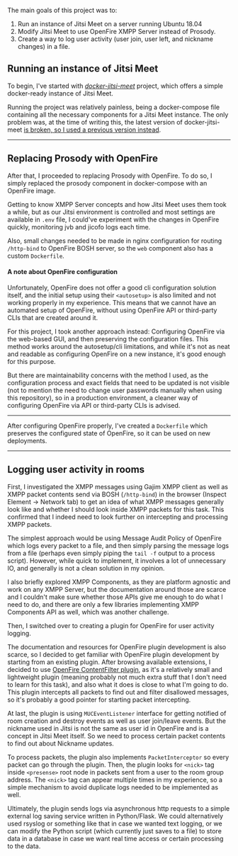 


The main goals of this project was to:
1. Run an instance of Jitsi Meet on a server running Ubuntu 18.04
2. Modify Jitsi Meet to use OpenFire XMPP Server instead of Prosody.
3. Create a way to log user activity (user join, user left, and nickname changes) in a file.

## Running an instance of Jitsi Meet

To begin, I've started with *[docker-jitsi-meet](https://github.com/jitsi/docker-jitsi-meet)* project, which offers a simple docker-ready instance of Jitsi Meet.

Running the project was relatively painless, being a docker-compose file containing all the necessary components for a Jitsi Meet instance. The only problem was, at the time of writing this, the latest version of docker-jitsi-meet [is broken, so I used a previous version instead](https://community.jitsi.org/t/you-have-been-disconnected-on-fresh-docker-installation/89121/5).

---

## Replacing Prosody with OpenFire

After that, I proceeded to replacing Prosody with OpenFire. To do so, I simply replaced the prosody component in docker-compose with an OpenFire image.

Getting to know XMPP Server concepts and how Jitsi Meet uses them took a while, but as our Jitsi environment is controlled and most settings are available in `.env` file, I could've experiment with the changes in OpenFire quickly, monitoring jvb and jicofo logs each time.

Also, small changes needed to be made in nginx configuration for routing `/http-bind` to OpenFire BOSH server, so the `web` component also has a custom `Dockerfile`.

#### A note about OpenFire configuration

Unfortunately, OpenFire does not offer a good cli configuration solution itself, and the initial setup using their `<autosetup>` is also limited and not working properly in my experience. This means that we cannot have an automated setup of OpenFire, without using OpenFire API or third-party CLIs that are created around it.

For this project, I took another approach instead: Configuring OpenFire via the web-based GUI, and then preserving the configuration files. This method works around the autosetup/cli limitations, and while it's not as neat and readable as configuring OpenFire on a new instance, it's good enough for this purpose. 

But there are maintainability concerns with the method I used, as the configuration process and exact fields that need to be updated is not visible (not to mention the need to change user passwords manually when using this repository), so in a production environment, a cleaner way of configuring OpenFire via API or third-party CLIs is advised.


----

After configuring OpenFire properly, I've created a `Dockerfile` which preserves the configured state of OpenFire, so it can be used on new deployments.

----

## Logging user activity in rooms

First, I investigated the XMPP messages using Gajim XMPP client as well as XMPP packet contents send via BOSH (`/http-bind`) in the browser (Inspect Element -> Network tab) to get an idea of what XMPP messages generally look like and whether I should look inside XMPP packets for this task. This confirmed that I indeed need to look further on intercepting and processing XMPP packets.

The simplest approach would be using Message Audit Policy of OpenFire which logs every packet to a file, and then simply parsing the message logs from a file (perhaps even simply piping the `tail -f` output to a process script). However, while quick to implement, it involves a lot of unnecessary IO, and generally is not a clean solution in my opinion.

I also briefly explored XMPP Components, as they are platform agnostic and work on any XMPP Server, but the documentation around those are scarce and I couldn't make sure whether those APIs give me enough to do what I need to do, and there are only a few libraries implementing XMPP Components API as well, which was another challenge.

Then, I switched over to creating a plugin for OpenFire for user activity logging.

The documentation and resources for OpenFire plugin development is also scarce, so I decided to get familiar with OpenFire plugin development by starting from an existing plugin. After browsing available extensions, I decided to use [OpenFire ContentFilter plugin](https://github.com/igniterealtime/openfire-contentFilter-plugin), as it's a relatively small and lightweight plugin (meaning probably not much extra stuff that I don't need to learn for this task), and also what it does is close to what I'm going to do. This plugin intercepts all packets to find out and filter disallowed messages, so it's probably a good pointer for starting packet intercepting.

At last, the plugin is using `MUCEventListener` interface for getting notified of room creation and destroy events as well as user join/leave events. But the nickname used in Jitsi is not the same as user id in OpenFire and is a concept in Jitsi Meet itself. So we need to process certain packet contents to find out about Nickname updates.

To process packets, the plugin also implements `PacketInterceptor` so every packet can go through the plugin. Then, the plugin looks for `<nick>` tag inside `<presense>` root node in packets sent from a user to the room group address. The `<nick>` tag can appear multiple times in my experience, so a simple mechanism to avoid duplicate logs needed to be implemented as well.

Ultimately, the plugin sends logs via asynchronous http requests to a simple external log saving service written in Python/Flask. We could alternatively used rsyslog or something like that in case we wanted text logging, or we can modify the Python script (which currently just saves to a file) to store data in a database in case we want real time access or certain processing to the data.
